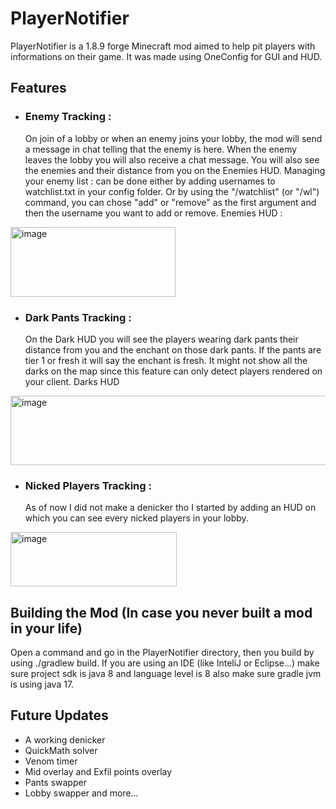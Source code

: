 
# PlayerNotifier
PlayerNotifier is a 1.8.9 forge Minecraft mod aimed to help pit players with informations
on their game. It was made using OneConfig for GUI and HUD.
## Features
- ### Enemy Tracking :
    On join of a lobby or when an enemy joins your lobby, the mod will send a message in chat telling that the enemy is here. When the enemy leaves the lobby you will also receive a chat message. 
    You will also see the enemies and their distance from you on the Enemies HUD.
    Managing your enemy list : can be done either by adding usernames to watchlist.txt in your config folder. Or by using the "/watchlist" (or "/wl") command, you can chose "add" or "remove" as the first argument and then   the username you want to add or remove.
Enemies HUD :
<img width="264" height="112" alt="image" src="https://github.com/user-attachments/assets/96a71f3f-2e67-41c1-89cb-7d0724d6b58a" />

- ### Dark Pants Tracking :
    On the Dark HUD you will see the players wearing dark pants their distance from you and the enchant on those dark pants. If the pants are tier 1 or fresh it will say the enchant is fresh. It might not show all the darks on the map since this feature can only detect players rendered on your client.
Darks HUD

<img width="568" height="111" alt="image" src="https://github.com/user-attachments/assets/5e46db23-39a3-4dcf-b1cb-e2d528b60e7f" />

- ### Nicked Players Tracking :
    As of now I did not make a denicker tho I started by adding an HUD on which you can see every nicked players in your lobby.

<img width="266" height="87" alt="image" src="https://github.com/user-attachments/assets/ce141998-0111-44d9-abbf-a2934cca4b10" />

## Building the Mod (In case you never built a mod in your life)
Open a command and go in the PlayerNotifier directory, then you build by using ./gradlew build.
If you are using an IDE (like InteliJ or Eclipse...) make sure project sdk is java 8 and language level is 8 also make sure gradle jvm is using java 17.
## Future Updates
- A working denicker
- QuickMath solver
- Venom timer
- Mid overlay and Exfil points overlay
- Pants swapper
- Lobby swapper
and more...
